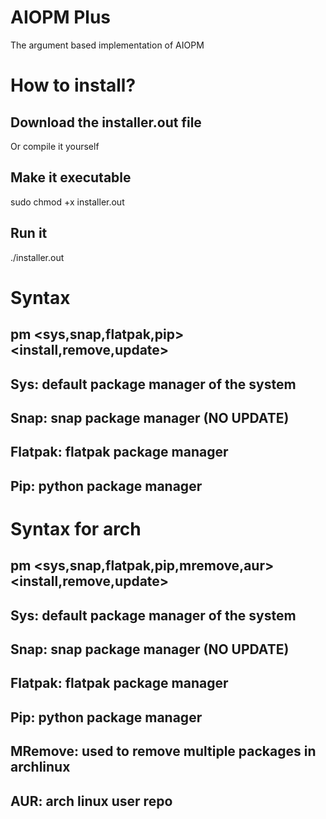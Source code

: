 # AIOPM Plus
The argument based implementation of AIOPM

# How to install?
## Download the installer.out file 
Or compile it yourself
## Make it executable
sudo chmod +x installer.out
## Run it
./installer.out

# Syntax
## pm <sys,snap,flatpak,pip> <install,remove,update> <package name>
## Sys: default package manager of the system
## Snap: snap package manager (NO UPDATE)
## Flatpak: flatpak package manager 
## Pip: python package manager

# Syntax for arch
## pm <sys,snap,flatpak,pip,mremove,aur> <install,remove,update> <package name>
## Sys: default package manager of the system
## Snap: snap package manager (NO UPDATE)
## Flatpak: flatpak package manager 
## Pip: python package manager
## MRemove: used to remove multiple packages in archlinux 
## AUR: arch linux user repo